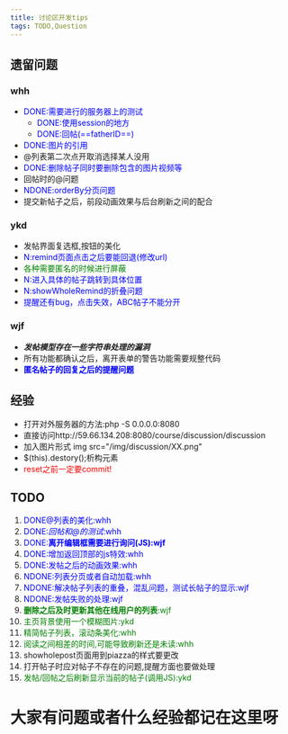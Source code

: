 ```yaml
---
title: 讨论区开发tips
tags: TODO,Question
---
```

## 遗留问题
### whh
* <font color=blue>DONE:需要进行的服务器上的测试</font>
    * <font color=blue>DONE:使用session的地方</font>
    * <font color=blue>DONE:回帖(==fatherID==)</font>
* <font color=blue>DONE:图片的引用</font>
* @列表第二次点开取消选择某人没用
* <font color=blue>DONE:删除帖子同时要删除包含的图片视频等</font>
* 回帖时的@问题
* <font color=blue>NDONE:orderBy分页问题</font>
* 提交新帖子之后，前段动画效果与后台刷新之间的配合

### ykd
* 发帖界面复选框,按钮的美化
* <font color=blue>N:remind页面点击之后要能回退(修改url)</font>
* <font color=green>各种需要匿名的时候进行屏蔽</font>
* <font color=blue>N:进入具体的帖子跳转到具体位置</font>
* <font color=blue>N:showWholeRemind的折叠问题</font>
* <font color=blue>提醒还有bug，点击失效，ABC帖子不能分开</font>

### wjf
* ***发帖模型存在一些字符串处理的漏洞***
* 所有功能都确认之后，离开表单的警告功能需要规整代码
* <font color=blue>**匿名帖子的回复之后的提醒问题**</font>

## 经验
* 打开对外服务器的方法:php -S 0.0.0.0:8080
* 直接访问http://59.66.134.208:8080/course/discussion/discussion
* 加入图片形式 img src="/img/discussion/XX.png"
* $(this).destory();析构元素
* <font color=red>reset之前一定要commit!</font>

## TODO
1. <font color=blue>DONE@列表的美化:whh</font>
2. <font color=blue>DONE:*回帖和@的测试*:whh</font>
5. <font color=blue>DONE:**离开编辑框需要进行询问(JS):wjf**</font>
6. <font color=blue>DONE:增加返回顶部的js特效:whh</font>
7. <font color=blue>DONE:发帖之后的动画效果:whh</font>
9. <font color=blue>NDONE:列表分页或者自动加载:whh</font>
1. <font color=blue>NDONE:解决帖子列表的重叠，混乱问题，测试长帖子的显示:wjf</font>
1. <font color=blue>NDONE:发帖失败的处理:wjf</font>
3. <font color=green>**删除之后及时更新其他在线用户的列表**:wjf</font>
4. <font color=green>主页背景使用一个模糊图片:ykd</font>
8. <font color=green>精简帖子列表，滚动条美化:whh</font>
1. <font color=green>阅读之间相差的时间,可能导致刷新还是未读:whh</font>
1. showholepost页面用到piazza的样式要更改
1. 打开帖子时应对帖子不存在的问题,提醒方面也要做处理
1. <font color="green">发帖/回帖之后刷新显示当前的帖子(调用JS):ykd</font>

# **大家有问题或者什么经验都记在这里呀**